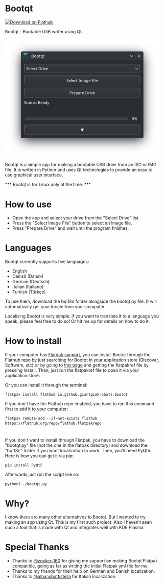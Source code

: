 # Bootqt

<a href='https://flathub.org/apps/details/io.github.giantpinkrobots.bootqt'><img width='240' alt='Download on Flathub' src='https://flathub.org/assets/badges/flathub-badge-en.png'/></a>

Bootqt - Bootable USB writer using Qt.

![Bootqt](/screenshots/Screenshot-Bootqt-1.png?raw=true "Bootqt")

Bootqt is a simple app for making a bootable USB drive from an ISO or IMG file. It is written in Python and uses Qt technologies to provide an easy to use graphical user interface.

*** Bootqt is for Linux only at the time. ***

# How to use

- Open the app and select your drive from the "Select Drive" list.
- Press the "Select Image File" button to select an image file.
- Press "Prepare Drive" and wait until the program finishes.

# Languages

Bootqt currently supports five languages:
- English
- Danish (Dansk)
- German (Deutsch)
- Italian (Italiano)
- Turkish (Türkçe)

To use them, download the bqi18n folder alongside the bootqt.py file. It will automatically get your locale from your computer.

Localising Bootqt is very simple. If you want to translate it to a language you speak, please feel free to do so! Or hit me up for details on how to do it.

# How to install

If your computer has [Flatpak support](https://flatpak.org/setup/), you can install Bootqt through the Flathub repo by just searching for Bootqt in your application store (Discover, Software, etc) or by going to [this page](https://flathub.org/apps/details/io.github.giantpinkrobots.bootqt) and getting the flatpakref file by pressing Install. Then, just run the flatpakref file to open it via your application store.

Or you can install it through the terminal:
```
flatpak install flathub io.github.giantpinkrobots.bootqt
```
If you don't have the Flathub repo enabled, you have to run this command first to add it to your computer:
```
flatpak remote-add --if-not-exists flathub https://flathub.org/repo/flathub.flatpakrepo
```
#
If you don't want to install through Flatpak, you have to download the "bootqt.py" file (not the one in the flatpak directory) and download the "bqi18n" folder if you want localization to work. Then, you'll need PyQt5. Here is how you can get it via pip:
```
pip install PyQt5
```
Afterwards just run the script like so:
```
python3 ./bootqt.py
```

# Why?

I know there are many other alternatives to Bootqt. But I wanted to try making an app using Qt. This is my first such project. Also I haven't seen such a tool that is made with Qt and integrates well with KDE Plasma.

# Special Thanks

- Thanks to [@zocker-160](https://github.com/zocker-160) for giving me support on making Bootqt Flatpak compatible, going as far as writing the initial Flatpak yml file for me.
- Thanks to my friends for their help on German and Danish localization.
- Thanks to [@albanobattistella](https://github.com/albanobattistella) for Italian localization.
